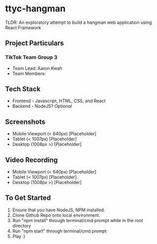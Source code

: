 # ttyc-hangman
TLDR: An exploratory attempt to build a hangman web application using React Framework

## Project Particulars

### TikTok Team Group 3
* Team Lead: Aaron Kwah
* Team Members: 

## Tech Stack 
* Frontend - Javascript, HTML, CSS, and React
* Backend - NodeJS? _Optional_

## Screenshots
* Mobile Viewport (< 640px) [Placeholder] <br>
* Tablet (< 1007px) [Placeholder] <br>
* Desktop (1008px >) [Placeholder] <br>

## Video Recording
* Mobile Viewport (< 640px) [Placeholder] <br>
* Tablet (< 1007px) [Placeholder] <br>
* Desktop (1008px >) [Placeholder] <br>

## To Get Started 
1. Ensure that you have NodeJS, NPM installed.
2. Clone Github Repo onto local environment.
3. Run "npm install" through terminal/cmd prompt while in the root directory
4. Run "npm start" through terminal/cmd prompt
5. Play :)




